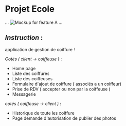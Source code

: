 # Projet Ecole

...
![Mockup for feature A](https://images.unsplash.com/photo-1534778356534-d3d45b6df1da?ixlib=rb-1.2.1&ixid=eyJhcHBfaWQiOjEyMDd9&auto=format&fit=crop&w=2700&q=80)
...

## *Instruction* :

application de gestion de coiffure ! 


*Cotés ( client -> coiffeuse )* :

- Home page
- Liste des coiffures
- Liste des coiffeuses 
- Formulaire d'ajout de coiffure ( associés a un coiffeur)
- Prise de RDV ( accepter ou non par la coiffeuse )
- Messagerie

*cotés ( coiffeuse -> client )* :

- Historique de toute les coiffure
- Page demande d'autorisation de publier des photos


